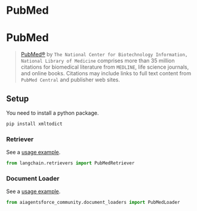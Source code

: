 # PubMed

# PubMed

>[PubMed®](https://pubmed.ncbi.nlm.nih.gov/) by `The National Center for Biotechnology Information, National Library of Medicine` 
> comprises more than 35 million citations for biomedical literature from `MEDLINE`, life science journals, and online books. 
> Citations may include links to full text content from `PubMed Central` and publisher web sites.

## Setup
You need to install a python package.

```bash
pip install xmltodict
```

### Retriever

See a [usage example](/docs/integrations/retrievers/pubmed).

```python
from langchain.retrievers import PubMedRetriever
```

### Document Loader

See a [usage example](/docs/integrations/document_loaders/pubmed).

```python
from aiagentsforce_community.document_loaders import PubMedLoader
```

